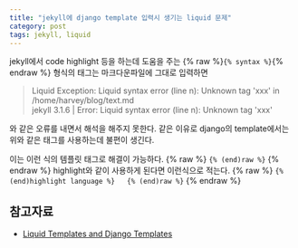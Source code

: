 ```yaml
---
title: "jekyll에 django template 입력시 생기는 liquid 문제"
category: post
tags: jekyll, liquid
---
```

jekyll에서 code highlight 등을 하는데 도움을 주는 {% raw %}`{% syntax %}`{% endraw %} 형식의 태그는 마크다운파일에 그대로 입력하면

> Liquid Exception: Liquid syntax error (line n): Unknown tag 'xxx' in /home/harvey/blog/text.md  
> jekyll 3.1.6 | Error:  Liquid syntax error (line n): Unknown tag 'xxx'  

와 같은 오류를 내면서 해석을 해주지 못한다.
같은 이유로 django의 template에서는 위와 같은 태그를 사용하는데 불편이 생긴다.

이는 이런 식의 템플릿 태그로 해결이 가능하다.
{% raw %}
`{% (end)raw %}`
{% endraw %}
highlight와 같이 사용하게 된다면 이런식으로 적는다.
{% raw %}
`{% (end)highlight language %}  
{% (end)raw %}`
{% endraw %}

## 참고자료
- [Liquid Templates and Django Templates](http://schinckel.net/2014/08/17/liquid-templates-and-django-templates/)
